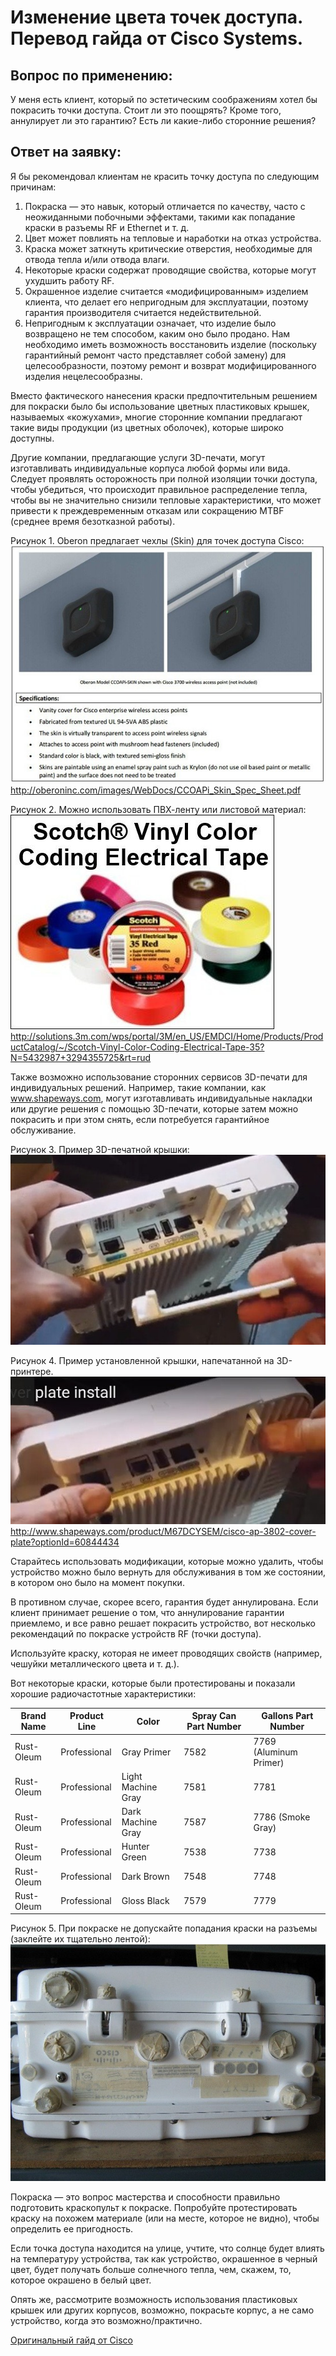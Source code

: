 # Изменение цвета точек доступа. Перевод гайда от Cisco Systems.

## Вопрос по применению:
У меня есть клиент, который по эстетическим соображениям хотел бы покрасить точки доступа. Стоит ли это поощрять? Кроме того, аннулирует ли это гарантию? Есть ли какие-либо сторонние решения?

## Ответ на заявку:
 Я бы рекомендовал клиентам не красить точку доступа по следующим причинам:
1.	Покраска — это навык, который отличается по качеству, часто с неожиданными побочными эффектами, такими как попадание краски в разъемы RF и Ethernet и т. д.
2.	Цвет может повлиять на тепловые и наработки на отказ устройства.
3.	Краска может заткнуть критические отверстия, необходимые для отвода тепла и/или отвода влаги.
4.	Некоторые краски содержат проводящие свойства, которые могут ухудшить работу RF.
5.	Окрашенное изделие считается «модифицированным» изделием клиента, что делает его непригодным для эксплуатации, поэтому гарантия производителя считается недействительной.
6.	Непригодным к эксплуатации означает, что изделие было возвращено не тем способом, каким оно было продано. Нам необходимо иметь возможность восстановить изделие (поскольку гарантийный ремонт часто представляет собой замену) для целесообразности, поэтому ремонт и возврат модифицированного изделия нецелесообразны.

Вместо фактического нанесения краски предпочтительным решением для покраски было бы использование цветных пластиковых крышек, называемых «кожухами», многие сторонние компании предлагают такие виды продукции (из цветных оболочек), которые широко доступны.

Другие компании, предлагающие услуги 3D-печати, могут изготавливать индивидуальные корпуса любой формы или вида. Следует проявлять осторожность при полной изоляции точки доступа, чтобы убедиться, что происходит правильное распределение тепла, чтобы вы не значительно снизили тепловые характеристики, что может привести к преждевременным отказам или сокращению MTBF (среднее время безотказной работы).

Рисунок 1. Oberon предлагает чехлы (Skin) для точек доступа Cisco:
![Picture 1](./images/pic_1.jpg)
http://oberoninc.com/images/WebDocs/CCOAPi_Skin_Spec_Sheet.pdf 

Рисунок 2. Можно использовать ПВХ-ленту или листовой материал:
![Picture 2](./images/pic_2.jpg)  
http://solutions.3m.com/wps/portal/3M/en_US/EMDCI/Home/Products/ProductCatalog/~/Scotch-Vinyl-Color-Coding-Electrical-Tape-35?N=5432987+3294355725&rt=rud

Также возможно использование сторонних сервисов 3D-печати для индивидуальных решений. Например, такие компании, как www.shapeways.com, могут изготавливать индивидуальные накладки или другие решения с помощью 3D-печати, которые затем можно покрасить и при этом снять, если потребуется гарантийное обслуживание.

Рисунок 3. Пример 3D-печатной крышки:
![Picture 3](./images/pic_3.jpg)

Рисунок 4. Пример установленной крышки, напечатанной на 3D-принтере.
![Picture 4](./images/pic_4.jpg)
http://www.shapeways.com/product/M67DCYSEM/cisco-ap-3802-cover-plate?optionId=60844434 

Старайтесь использовать модификации, которые можно удалить, чтобы устройство можно было вернуть для обслуживания в том же состоянии, в котором оно было на момент покупки.

В противном случае, скорее всего, гарантия будет аннулирована. Если клиент принимает решение о том, что аннулирование гарантии приемлемо, и все равно решает покрасить устройство, вот несколько рекомендаций по покраске устройств RF (точки доступа).

Используйте краску, которая не имеет проводящих свойств (например, чешуйки металлического цвета и т. д.).

Вот некоторые краски, которые были протестированы и показали хорошие радиочастотные характеристики:

| Brand Name | Product Line | Color | Spray Can Part Number | Gallons Part Number |
| --- | --- | --- | --- | --- |
| Rust-Oleum | Professional | Gray Primer | 7582 | 7769 (Aluminum Primer) |
| Rust-Oleum | Professional | Light Machine Gray | 7581 | 7781 |
| Rust-Oleum | Professional | Dark Machine Gray | 7587 | 7786 (Smoke Gray) | 
| Rust-Oleum | Professional | Hunter Green | 7538 | 7738 | 
| Rust-Oleum | Professional | Dark Brown | 7548 | 7748 |
| Rust-Oleum | Professional | Gloss Black | 7579 | 7779 |

Рисунок 5. При покраске не допускайте попадания краски на разъемы (заклейте их тщательно лентой):
![Picture 5](./images/pic_5.jpg)

Покраска — это вопрос мастерства и способности правильно подготовить краскопульт к покраске. Попробуйте протестировать краску на похожем материале (или на месте, которое не видно), чтобы определить ее пригодность.

Если точка доступа находится на улице, учтите, что солнце будет влиять на температуру устройства, так как устройство, окрашенное в черный цвет, будет получать больше солнечного тепла, чем, скажем, то, которое окрашено в белый цвет.

Опять же, рассмотрите возможность использования пластиковых крышек или других корпусов, возможно, покрасьте корпус, а не само устройство, когда это возможно/практично.

[Оригинальный гайд от Cisco](./Original_guide/Cisco%20Guide.pdf)
